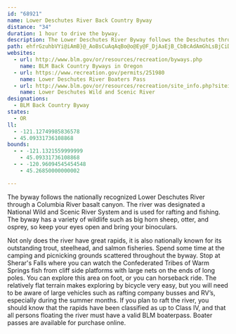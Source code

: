 ```yaml
---
id: "68921"
name: Lower Deschutes River Back Country Byway
distance: "34"
duration: 1 hour to drive the byway.
description: The Lower Deschutes River Byway follows the Deschutes through the multi-colored walls of a canyon made of Columbia River basalt. Fish or raft the waters of this nationally recognized river.
path: ehfrGzuhbVYi@iAmB}@_AoBsCuAqAqBo@o@Ey@F_DjAaEjB_CbBcAdAmGhLsBjCiDfD}CvAaCl@oFE}DJkVaCeRl@oBE}Fq@oMgCoOaC_BQyA?{Bd@{CfAaHjDoA`A}AjCyArAy@^oANs@G_AScCgC_@sA_@_CsBoOq@kDq@yBmD{Gi@qAsEcGaB}AeBs@cH{D_H{C{BYcB?aSf@iE`@wDv@}C~@kBfAiBvAeGnLaAfAaAd@kBVcDHwDAwBgAkAqBcCoFeKq_@[sBCsAXyQOiCs@aEcBqC{@{BkDyGoB{C}DkCmA]oB{@sCsBiB_CaNmNmBcCgCeCeCaDgA_CuAqFyA}DyBmD{BgFyG{MsBsDoCaHmEsMmTkf@iA{Cs@aC_@wAc@yCy@oBAm@s@qA_@qA}@{Ei@sBRm@}@mCyAmF_CmEgBsCa@yA@_BRaAy@@o@RoAjAs@JiAKmD?yBXkIzA_Bt@mAz@uAxAy@lAcB~Du@jCqB|IsC|N{@vCm@rA}BxC_CxAuA^iALwHLuEYcF_AkLyDsAU}BQuCJyBj@aB?sIyAoK_AeB@qCXaI|AyE^_B?mGi@mFaAaGqC}CoBoB_BaBgBsKaPsC{D{FyFoDsCqHmDaFy@mCQyD?yCh@sBr@wClBuArAsA`BiAfBgBhD}GdRcBrDiA~A_Ar@iAf@iAV_BGgBk@yA}@cAgAkBaAmBe@cEuE_B_CsCaFqCeGqHoNeAqCcDcKy@yDSgB?eARuCt@_Fr@mFR{D?iDQuDe@oFuBaMcAyDc@mCeAaDcBmJaCgKiAgEeAwC_B}BmBqBsAgA_B}@iTcHiCY}BKcGJcBQmBg@sAq@wJmG{NcKcLsK_CmBiBy@_A}@mFmDwFmCePyDaGaCgCsBeB{BgAqB_AgCkCmLcBcJSgTc@mF{@}DuBgH_BoFDmBf@aCrA{Bn@k@VBbJsF~A_@rG?|LlAzD`Ap@DPRvA?PSjAMzBsApBeDz@}EGoGxAuKQiDo@sCmBsBmD{B{@gB_AyFq@{BgG_LmBoJmByCm@wCq@mG_A}EiDaOo@{A?]@YFMPGnANhAjAfCtG~BhChAnDhCnExAF|@wE`@eIAkOVsAl@YvAx@jB~AlAEZs@IqMmAiGYgGb@oFQsAw@aA_HmC_FnFmAXgAk@{@aAg@mAsEyXwMw|@{Xkv@gDqI{D{Ku@g@WuB_CmFWK
websites:
  - url: http://www.blm.gov/or/resources/recreation/byways.php
    name: BLM Back Country Byways in Oregon
  - url: https://www.recreation.gov/permits/251980
    name: Lower Deschutes River Boaters Pass
  - url: http://www.blm.gov/or/resources/recreation/site_info.php?siteid=330
    name: Lower Deschutes Wild and Scenic River
designations:
  - BLM Back Country Byway
states:
  - OR
ll:
  - -121.12749985836578
  - 45.09331736108868
bounds:
  - - -121.1321559999999
    - 45.09331736108868
  - - -120.96094545454548
    - 45.26850000000002

---
```


The byway follows the nationally recognized Lower Deschutes River through a Columbia River basalt canyon. The river was designated a National Wild and Scenic River System and is used for rafting and fishing. The byway has a variety of wildlife such as big horn sheep, otter, and osprey, so keep your eyes open and bring your binoculars.

Not only does the river have great rapids, it is also nationally known for its outstanding trout, steelhead, and salmon fisheries. Spend some time at the camping and picnicking grounds scattered throughout the byway. Stop at Sherar's Falls where you can watch the Confederated Tribes of Warm Springs fish from cliff side platforms with large nets on the ends of long poles. You can explore this area on foot, or you can horseback ride.  The relatively flat terrain makes exploring by bicycle very easy, but you will need to be aware of large vehicles such as rafting company busses and RV’s, especially during the summer months. If you plan to raft the river, you should know that the rapids have been classified as up to Class IV, and that all persons floating the river must have a valid BLM boaterpass. Boater passes are available for purchase online.
